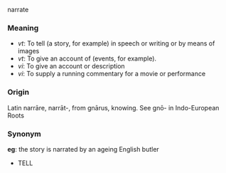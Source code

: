 narrate
### Meaning
+ _vt_: To tell (a story, for example) in speech or writing or by means of images
+ _vt_: To give an account of (events, for example).
+ _vi_: To give an account or description
+ _vi_: To supply a running commentary for a movie or performance

### Origin

Latin narrāre, narrāt-, from gnārus, knowing. See gnō- in Indo-European Roots

### Synonym

__eg__: the story is narrated by an ageing English butler

+ TELL


